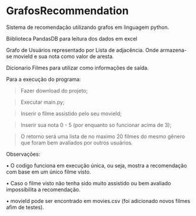 # GrafosRecommendation
Sistema de recomendação utilizando grafos em linguagem python.

Biiblioteca PandasDB para leitura dos dados em excel

Grafo de Usuários representado por Lista de adjacência. Onde armazena-se movieId e sua nota como valor de aresta.

Dicionario Filmes para utilizar como informações de saída.

Para a execução do programa:

> Fazer download do projeto;

> Executar main.py;

> Inserir o filme assistido pelo seu movieId; 

> Inserir sua nota 0 - 5 (por enquanto so funcionar acima de 3);

> O retorno será uma lista de no maximo 20 filmes do mesmo gênero que foram bem avaliados por outros usuários.

Observações:


• O codigo funciona em execução única, ou seja, mostra a recomendação com base em um único filme visto. 

• Caso o filme visto não tenha sido muito assistido ou bem avaliado impossibilita a recomendação.

• movieId pode ser encontrado em movies.csv (foi adicionado novos filmes afim de testes).
